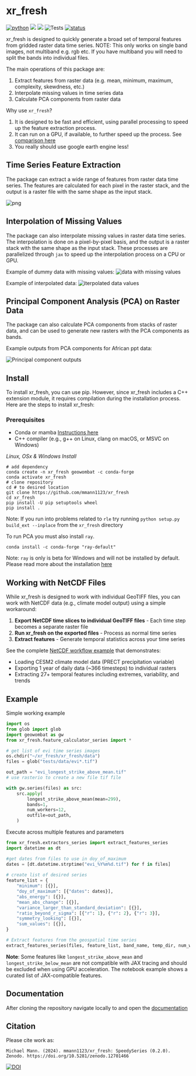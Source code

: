 # xr_fresh
[![python](https://img.shields.io/badge/Python-3.8%20%7C%203.9%20%7C%203.10%20%7C%203.11-3776AB.svg?style=flat&logo=python&logoColor=white)](https://www.python.org)
[![](https://img.shields.io/github/v/release/mmann1123/xr_fresh?display_name=tag)](https://github.com/mmann1123/xr_fresh/releases)
[![](https://img.shields.io/badge/License-MIT-black.svg)](https://github.com/jgrss/geowombat/blob/main/LICENSE.txt)
![Tests](https://github.com/mmann1123/xr_fresh/actions/workflows/python-tests.yml/badge.svg?branch=master)
[![status](https://joss.theoj.org/papers/d2f29c3830187e4b75cf6141996f9f0b/status.svg)](https://joss.theoj.org/papers/d2f29c3830187e4b75cf6141996f9f0b)
<!-- 
[![](https://github.com/mmann1123/xr_fresh/actions/workflows/python-tests.yml/badge.svg)](https://github.com/mmann1123/xr_fresh/actions/workflows/python-tests.yml)

-->

xr_fresh is designed to quickly generate a broad set of temporal features from gridded raster data time series. NOTE: This only works on single band images, not multiband e.g. rgb etc. If you have multiband you will need to split the bands into individual files.

The main operations of this package are:

1) Extract features from raster data (e.g. mean, minimum, maximum, complexity, skewdness, etc.)
2) Interpolate missing values in time series data
3) Calculate PCA components from raster data

Why use `xr_fresh`?

1) It is designed to be fast and efficient, using parallel processing to speed up the feature extraction process.
2) It can run on a GPU, if available, to further speed up the process. See [comparison here](notebooks/time_trial.ipynb)
3) You really should use google earth engine less!


## Time Series Feature Extraction

The package can extract a wide range of features from raster data time series. The features are calculated for each pixel in the raster stack, and the output is a raster file with the same shape as the input stack.  

![png](examples/output_8_0.png)

## Interpolation of Missing Values

The package can also interpolate missing values in raster data time series. The interpolation is done on a pixel-by-pixel basis, and the output is a raster stack with the same shape as the input stack. These processes are parallelized through `jax` to speed up the interpolation process on a CPU or GPU.

Example of dummy data with missing values:
![data with missing values](examples/missing_data.png)

Example of interpolated data:
![iterpolated data values](examples/interpolated.png)

## Principal Component Analysis (PCA) on Raster Data

The package can also calculate PCA components from stacks of raster data, and can be used to generate new rasters with the PCA components as bands.

Example outputs from PCA components for African ppt data:

![Principal component outputs](examples/pcas.png)

## Install

To install xr_fresh, you can use pip. However, since xr_fresh includes a C++ extension module, it requires compilation during the installation process. Here are the steps to install xr_fresh:

### Prerequisites

- Conda or mamba [Instructions here](https://docs.conda.io/projects/conda/en/latest/user-guide/install/index.html)
- C++ compiler (e.g., g++ on Linux, clang on macOS, or MSVC on Windows)

*Linux, OSx & Windows Install*

```
# add dependency
conda create -n xr_fresh geowombat -c conda-forge
conda activate xr_fresh
# clone repository
cd # to desired location
git clone https://github.com/mmann1123/xr_fresh
cd xr_fresh
pip install -U pip setuptools wheel
pip install . 
```  
Note: If you run into problems related to `rle` try running `python setup.py build_ext --inplace` from the `xr_fresh` directory

To run PCA you must also install `ray`.  

```
conda install -c conda-forge "ray-default"
```
Note: `ray` is only is beta for Windows and will not be installed by default. Please read more about the installation [here](https://docs.ray.io/en/latest/ray-overview/installation.html)

## Working with NetCDF Files

While xr_fresh is designed to work with individual GeoTIFF files, you can work with NetCDF data (e.g., climate model output) using a simple workaround:

1. **Export NetCDF time slices to individual GeoTIFF files** - Each time step becomes a separate raster file
2. **Run xr_fresh on the exported files** - Process as normal time series
3. **Extract features** - Generate temporal statistics across your time series

See the complete [NetCDF workflow example](notebooks/netcdf.ipynb) that demonstrates:
- Loading CESM2 climate model data (PRECT precipitation variable)
- Exporting 1 year of daily data (~366 timesteps) to individual rasters
- Extracting 27+ temporal features including extremes, variability, and trends

## Example

Simple working example

``` python
import os
from glob import glob
import geowombat as gw
from xr_fresh.feature_calculator_series import *

# get list of evi time series images
os.chdir("~/xr_fresh/xr_fresh/data")
files = glob("tests/data/evi*.tif")

out_path = "evi_longest_strike_above_mean.tif"
# use rasterio to create a new file tif file

with gw.series(files) as src:
    src.apply(
        longest_strike_above_mean(mean=299),
        bands=1,
        num_workers=12,
        outfile=out_path,
    )
```

Execute across multiple features and parameters

``` python
from xr_fresh.extractors_series import extract_features_series
import datetime as dt

#get dates from files to use in doy_of_maximum
dates = [dt.datetime.strptime("evi_%Y%m%d.tif") for f in files]
 
# create list of desired series
feature_list = {
    "minimum": [{}],
    "doy_of_maximum": [{"dates": dates}],
    "abs_energy": [{}],
    "mean_abs_change": [{}],
    "variance_larger_than_standard_deviation": [{}],
    "ratio_beyond_r_sigma": [{"r": 1}, {"r": 2}, {"r": 3}],
    "symmetry_looking": [{}],
    "sum_values": [{}],
}

# Extract features from the geospatial time series
extract_features_series(files, feature_list, band_name, temp_dir, num_workers=12, nodata=-9999)
```

**Note**: Some features like `longest_strike_above_mean` and `longest_strike_below_mean` are not compatible with JAX tracing and should be excluded when using GPU acceleration. The notebook example shows a curated list of JAX-compatible features.

## Documentation

After cloning the repository navigate locally to and open the [documentation](mmann1123.github.io/xr_fresh/)

 
## Citation

Please cite work as:
```
Michael Mann. (2024). mmann1123/xr_fresh: SpeedySeries (0.2.0). Zenodo. https://doi.org/10.5281/zenodo.12701466
```
[![DOI](https://zenodo.org/badge/246113186.svg)](https://zenodo.org/doi/10.5281/zenodo.12519006)
